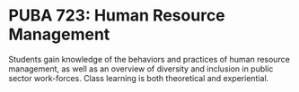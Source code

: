 # PUBA 723: Human Resource Management

Students gain knowledge of the behaviors and practices of human resource management, as well as an overview of diversity and inclusion in public sector work-forces. Class learning is both theoretical and experiential.